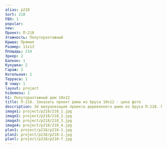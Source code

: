 ```yaml
---
alias: p218
Sort: 218
FBX: 1
popular: 
new: 
Проект: П-218
Этажность: Полутораэтажный
Крыша: Прямая
Размер: 11х13
Площадь: 214
Эркер: 2
Балкон: 1
Кукушка: 2
Гараж: 2
Котельная: 1
Терраса: 1
В чашу: 1
layout: project
hidemenu: 1
h1: Полутораэтажный дом 10х12
title: П-218. Заказать проект дома из бруса 10х12 - цена фото
description: 3d визуализация проекта деревянного дома из бруса П-218. Площадь 214 м2, размер 10х12. Вы можете внести любые изменения в проект.
image1: project/p218/218_1.jpg
image2: project/p218/218_2.jpg
image3: project/p218/218_3.jpg
image4: project/p218/218_4.jpg
plan1: project/p218/p218-1.jpg
plan2: project/p218/p218-2.jpg
planl: project/p218/p218-f.jpg
---
```

